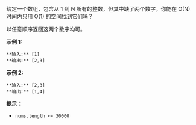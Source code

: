 给定一个数组，包含从 1 到 N 所有的整数，但其中缺了两个数字。你能在 O(N) 时间内只用 O(1) 的空间找到它们吗？

以任意顺序返回这两个数字均可。

**示例 1:**

    
    
    **输入:** [1]
    **输出:** [2,3]

**示例 2:**

    
    
    **输入:** [2,3]
    **输出:** [1,4]

**提示：**

  * `nums.length <= 30000`

